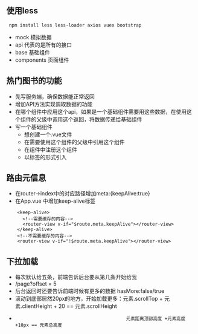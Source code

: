 ## 使用less
```$xslt
 npm install less less-loader axios vuex bootstrap
```
- mock 模拟数据
- api 代表的是所有的接口
- base 基础组件
- components 页面组件


## 热门图书的功能
- 先写服务端，确保数据能正常返回
- 增加API方法实现调取数据的功能
- 在哪个组件中应用这个api，如果是一个基础组件需要用这些数据，在使用这个组件的父级中调用这个返回，将数据传递给基础组件
- 写一个基础组件
    - 想创建一个.vue文件
    - 在需要使用这个组件的父级中引用这个组件
    - 在组件中注册这个组件
    - 以标签的形式引入

## 路由元信息
- 在router->index中的对应路径增加meta:{keepAlive:true}
- 在App.vue 中增加keep-alive标签
```
    <keep-alive>
      <!--需要缓存的内容-->
      <router-view v-if="$route.meta.keepAlive"></router-view>
    </keep-alive>
    <!--不需要缓存的内容-->
    <router-view v-if="!$route.meta.keepAlive"></router-view>
```

## 下拉加载
- 每次默认给五条，前端告诉后台要从第几条开始给我
- /page?offset = 5
- 后台返回时还要告诉前端时候有更多的数据 hasMore:false/true
- 滚动到底部居然20px的地方，开始加载更多：元素.scrollTop + 元素.clientHeight + 20 == 元素.scrollHeight
-                                              元素距离顶部高度 +元素高度 +10px == 元素总高度
